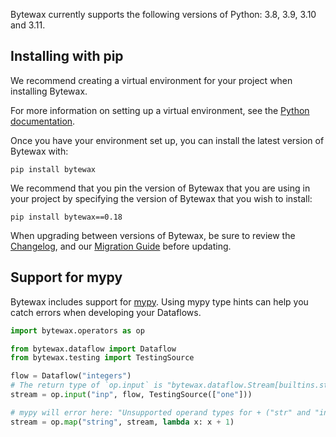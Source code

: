 Bytewax currently supports the following versions of Python: 3.8, 3.9, 3.10 and 3.11.

##  Installing with pip

We recommend creating a virtual environment for your project when installing Bytewax.

For more information on setting up a virtual environment, see
the [Python documentation](https://docs.python.org/3.11/tutorial/venv.html).

Once you have your environment set up, you can install the latest version of Bytewax with:


```shell
pip install bytewax
```

We recommend that you pin the version of Bytewax that you are using in your project by
specifying the version of Bytewax that you wish to install:

```shell
pip install bytewax==0.18
```

When upgrading between versions of Bytewax, be sure to review the [Changelog](/CHANGELOG.md),
and our [Migration Guide](/docs/articles/reference/migration.md) before updating.

## Support for mypy

Bytewax includes support for [mypy](https://mypy.readthedocs.io/en/stable/).
Using mypy type hints can help you catch errors when developing your Dataflows.

```python
import bytewax.operators as op

from bytewax.dataflow import Dataflow
from bytewax.testing import TestingSource

flow = Dataflow("integers")
# The return type of `op.input` is "bytewax.dataflow.Stream[builtins.str]"
stream = op.input("inp", flow, TestingSource(["one"]))

# mypy will error here: "Unsupported operand types for + ("str" and "int")"
stream = op.map("string", stream, lambda x: x + 1)
```
